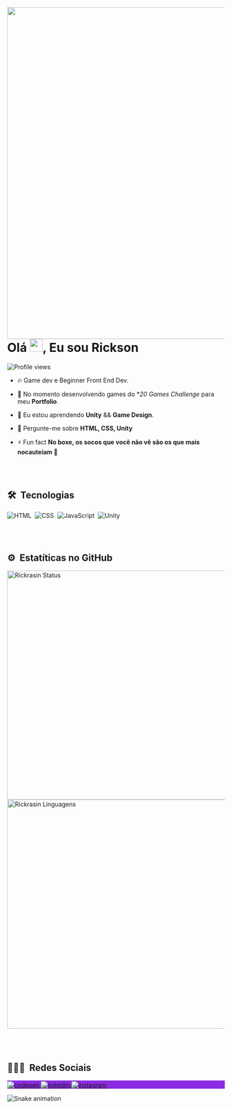<img align="right" height="768em" src="https://raw.githubusercontent.com/gist/Rickrasin/28fe55a2d1c9c03e6c5606cabd434037/raw/c7d93abd78e897980bf507ded8ea60fe1b97b077/githubcard.svg"/>
<h1 align="left">Olá <img height="30px" width="30px" src="https://em-content.zobj.net/source/microsoft-teams/337/waving-hand_dark-skin-tone_1f44b-1f3ff_1f3ff.png" >, Eu sou Rickson</h1>
<p align="left"> <img src="https://komarev.com/ghpvc/?username=rickrasin&color=blue" alt="Profile views" /> </p>

- 🔥 Game dev e Beginner Front End Dev.

- 🔭 No momento desenvolvendo games do **20 Games Challenge* para meu **Portfolio**.

- 🌱 Eu estou aprendendo **Unity** && **Game Design**.

- 💬 Pergunte-me sobre **HTML, CSS, Unity**

- ⚡ Fun fact **No boxe, os socos que você não vê são os que mais nocauteiam 🥊**

<br><br>



## 🛠 &nbsp;Tecnologias

![HTML](https://img.shields.io/badge/-HTML-05122A?style=for-the-badge&logo=HTML5&color=blueviolet)&nbsp;
![CSS](https://img.shields.io/badge/-CSS-05122A?style=for-the-badge&logo=CSS3&logoColor=1572B6&color=blueviolet)&nbsp;
![JavaScript](https://img.shields.io/badge/-JavaScript-05122A?style=for-the-badge&logo=javascript&color=blueviolet)&nbsp;
![Unity](https://img.shields.io/badge/-Unity-05122A?style=for-the-badge&logo=unity&color=blueviolet)&nbsp;

<br><br>

## ⚙️ &nbsp;Estatíticas no GitHub

<p align="left">
<img width="530em" src="https://github-readme-stats.vercel.app/api?username=Rickrasin&show_icons=true&theme=tokyonight " alt="Rickrasin Status"/>
<img width="530em" src="https://github-readme-stats.vercel.app/api/top-langs/?username=Rickrasin&layout=compact&theme=tokyonight " alt="Rickrasin Linguagens"/>
</p>

<br><br>

## 👨🏽‍🦲 &nbsp;Redes Sociais

<p align="left" style="background:blueviolet">
<a href="https://codepen.io/Rickrasin" target="_blank">
  <img align="center" src="https://img.shields.io/badge/-Rickrasin-05122A?style=for-the-badge&logo=codepen&color=blueviolet" alt="codepen"/>
</a>
<a href="https://www.linkedin.com/in/rickson-oliveira-44331822b" target="_blank">
  <img align="center" src="https://img.shields.io/badge/-ricksonoliveira-05122A?style=for-the-badge&logo=linkedin&color=blueviolet" alt="linkedin"/>
</a>
<a href="https://www.instagram.com/rickrasochefe/" target="_blank">
 <img align="center" src="https://img.shields.io/badge/-rickrasochefe-05122A?style=for-the-badge&logo=instagram&color=blueviolet" alt="instagram"/>
</a>
</p>

![Snake animation](https://github.com/rickrasin/rickrasin/blob/output/github-contribution-grid-snake.svg)


<!--
**Rickrasin/Rickrasin** is a ✨ _special_ ✨ repository because its `README.md` (this file) appears on your GitHub profile.

Here are some ideas to get you started:

- 🔭 I’m currently working on ...
- 🌱 I’m currently learning ...
- 👯 I’m looking to collaborate on ...
- 🤔 I’m looking for help with ...
- 💬 Ask me about ...
- 📫 How to reach me: ...
- 😄 Pronouns: ...
- ⚡ Fun fact: ...
-->
